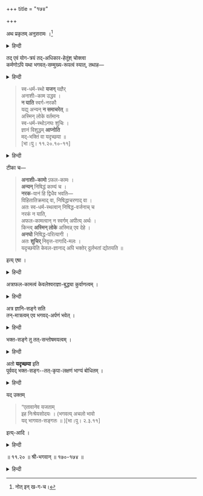 +++
title = "१७४"

+++

[^१९२]:
    इति ह्य् अपराधेषु गण्यते इति ख-ग-च-करलिपीनां पाठान्तरम् ।


अथ प्रकृतम् अनुसरामः ।[^१९३]  

<details><summary>हिन्दी</summary>

अनन्तर प्रकरण प्राप्त विचार्य्य विषय का अनुसरण करते हैं ॥
</details>


तद् एवं योग-त्रयं तद्-अधिकार-हेतूंश् चोक्त्वा  
कर्मणोऽपि यथा भगवत्-सम्मुख्य-रूपत्वं स्यात्, तथाह—

<details><summary>हिन्दी</summary>

कर्म, ज्ञान, एवं भक्ति योग रूप साधन का विवरण कह कर,  
उक्त साधनों के अधिकारी कौन कौन होते हैं,  
उस को कहने के पश्चात्  
काम्य कर्माचरण भी किस प्रकार भगवत् साम्मुख्य का उपयोगी हो सकता है,  
उस का विवरण, भा० ११ २०१०-११ के द्वारा प्रस्तुत करते हैं- 
</details>


[^१९३]:
    नोत् इन् ख-ग-च।



> स्व-धर्म-स्थो **यजन्** यज्ञैर्  
> अनाशीः-काम उद्धव ।  
> **न याति** स्वर्ग-नरकौ  
> यद्य् अन्यन् **न समाचरेत्** ॥  
> अस्मिन् लोके वर्तमानः  
> स्व-धर्म-स्थोऽनघः शुचिः ।  
> ज्ञानं विशुद्धम् **आप्नोति**  
> मद्-भक्तिं वा यदृच्छया ॥   
> [भा।पु। ११.२०.१०-११]

<details><summary>हिन्दी</summary>

उद्धव को श्रीभगवान् कहे हैं-

हे उद्धव ! स्वधर्म में अर्थात् निज निज वर्ण एवं आश्रमोचित धर्म पालन पूर्वक  
निष्काम भाव से यज्ञ के द्वारा  
यज्ञेश्वर मेरी आराधना करने से  
स्वर्ग वा नरक गमन नहीं होगा,  
यदि निषिद्ध आचरण एवं शास्त्र विहित धर्म का अतिक्रम नहीं करता तो,  
वर्त्तमान शरीर में रहकर  
निष्पाप भाव से धर्मानुष्ठान करते करते  
विशुद्ध ज्ञान लाभ होता है ।  
एवं यदृच्छाक्रम से अर्थात् साधुसङ्ग से  
मुझ में भक्ति लाभ भी कर सकता है ।  
</details>


टीका च— 

> **अनाशीः-कामो** ऽफल-कामः ।  
**अन्यन्** निषिद्धं काम्यं च ।  
**नरक**-यानं हि द्विधैव भवति—  
विहितातिक्रमाद् वा, निषिद्धाचरणाद् वा ।  
अतः स्व-धर्म-स्थत्वान् निषिद्ध-वर्जनाच् च  
नरकं न याति,  
अफल-कामत्वान् न स्वर्गम् अपीत्य् अर्थः ।  
किन्त्व् **अस्मिन् लोके** अस्मिन्न् एव देहे ।  
**अनघो** निषिद्ध-परित्यागी ।  
अतः **शुचिर्** निवृत्त-रागादि-मलः ।  
यदृच्छयेति केवल-ज्ञानाद् अपि भक्तेर् दुर्लभतां द्योतयति ॥ 

इत्य् एषा ।

<details><summary>हिन्दी</summary>

उस श्लोक में श्रीधर स्वामिपाद कृत टीका की व्याख्या इस प्रकार है- 

> अनाशीःकामः, फलाकाङ्क्षारहितः, अन्यत् निषिद्धाचरणम् । 

अर्थात् निषिद्धाचरण न करके निष्काम भाव से यज्ञ के द्वारा  
यज्ञेश्वर मेरी आराधना करने पर  
स्वर्ग एवं नरक में गमन नहीं होगा ।  
कारण, मनुष्य दो प्रकार से नरक गमन करते हैं,  
एक प्रकार निषिद्ध आचरण करके  
अपर प्रकार शास्त्र विहित कर्मानुष्ठान न करके ।  
अतएव स्वधर्म आचरण में प्रवृत्त,  
एवं निषिद्ध त्यागी होने के कारण,  
नरक गमन नहीं होता है ।  
एवं कामना शून्य होने के कारण,  
स्वर्गगमन भी नहीं होता है ।  
किन्तु वर्तमान शरीर में ही निषिद्ध परित्यागी होने के कारण  
शुचि अर्थात् पवित्र है,  
भोगादि में आसक्ति शून्य है ।  
इस प्रकार व्यक्ति विशुद्ध ज्ञान प्राप्त करने का अधिकारी है ।

केवल ज्ञान से भी भक्ति की दुर्लभता को कहते हैं,  
उस प्रकार अधिकारी का यदि साधुसङ्ग लाभ होता है,  
तो मेरे (श्रीकृष्ण) चरणों में भक्ति हो सकती है ।
</details>


अत्राफल-कामत्वं केवलेश्वराज्ञा-बुद्ध्या कुर्वाणत्वम् ।  

<details><summary>हिन्दी</summary>

यहाँपर ज्ञातव्य यह है कि -  
कामना शून्य होकर कर्म करने का अर्थ है -  
केवल ईश्वराज्ञा बुद्धि से कर्मानुष्ठान करना,  
अर्थात् अपर किसी प्रकार उद्देश्य से प्रेरित न होकर  
केवल मात्र परमेश्वर के आदेश बुद्धि से कर्मानुष्ठान करने का नाम ही निष्काम कर्म है।
</details>


अत्र ज्ञानि-सङ्गे सति  
तन्-मात्रत्वम् एव भगवद्-अर्पणं भवेत् । 

<details><summary>हिन्दी</summary>

यदि उस प्रकार अधिकारी को ज्ञानी महत का सङ्ग होता है 
तो भगवदाज्ञाबुद्धि से कर्माचरण करने पर भी  
उक्त कर्म ईश्वर को अर्पण करना पड़ता है ।
</details>


भक्त-सङ्गे तु तत्-सन्तोषमयत्वम् ।

<details><summary>हिन्दी</summary>

और यदि भक्त महत् का सङ्ग हो जाता है तो,  
भगवत् सन्तोषार्थ कर्मानुष्ठान ही  
निष्काम कर्म होता है । 
</details>


अतो **यदृच्छया** इति  
पूर्ववद् भक्त-सङ्ग--तत्-कृपा-लक्षणं भाग्यं बोधितम् । 

<details><summary>हिन्दी</summary>

यहाँ मूल श्लोक में "यदृच्छया" पद का उल्लेख है ।  
उस का अर्थ है -  
"यदृच्छया मत् कथादौ” १७१ अनुच्छेद में लिखित  
भा० ११।२० अध्याय के श्लोक की व्याख्या में उक्त भक्त्यङ्ग  
एवं तत् कृपा जनित भाग्य को ही जानना होगा। 

अर्थात् पूर्वोक्त कर्माधिकारी व्यक्ति का  
यदि ज्ञानो महत् का सङ्गलाभ होता है  
तो विशुद्ध ज्ञान लाभ से  
वह धन्य होगा,, 

और भक्त महत् का सङ्ग लाभ होने से  
श्रीकृष्ण स्वरूप मुझमें भक्ति प्राप्तकर  
कृतार्थ हो सकता है। 
</details>


यद् उक्तम् 

> “एतावानेव यजताम्  
इह निःश्रेयसोदयः ।
(भगवत्य् अचलो भावो  
यद् भागवत-सङ्गतः ॥ )[भा।पु। २.३.११] 

इत्य्-आदि । 

<details><summary>हिन्दी</summary>


कारण, भक्त महत् के सङ्ग व्यतीत  
अपर किसी भी उपाय से  
भक्ति लाभ करने में  
कोई सक्षम नहीं होता है ।  

इस अभिप्राय से ही भा० २।३।११ में श्रीशुक देवने कहा है 

> “एतावानेव यजताम्  
इह निःश्रेयसोदयः । 
भगवत्य् अचलो भावो  
यद् भागवत-सङ्गतः ॥ 

[[79]]

> हे राजन् ! जो, इन्द्र दि देवगण की आराधना यज्ञ के द्वारा करते हैं,  
> उन उन देवता की आराधना के द्वारा  
> यदि भगवद् भक्त सङ्ग लाभ होता है  
> तो उक्त भक्त महत् सङ्ग से ही  
> श्रीभगवान् के श्रीचरणों में अचला भक्ति का उदय होता है । 

यही काम्य कर्मानुष्ठानकारी का परम मङ्गल है । 

</details>


॥ ११.२० ॥ श्री-भगवान् ॥ १७०-१७४ ॥

<details><summary>हिन्दी</summary>

श्रीभगवान् कहे थे ॥१७४ ॥
</details>
